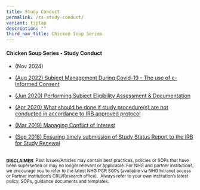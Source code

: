 ```yaml
---
title: Study Conduct
permalink: /cs-study-conduct/
variant: tiptap
description: ""
third_nav_title: Chicken Soup Series
---
```

<h4><strong>Chicken Soup Series - Study Conduct</strong></h4>
<p></p>
<ul data-tight="true" class="tight">
<li>
<p>(Nov 2024)</p>
</li>
<li>
<p><a href="/files/Chicken Soup/StudyConduct/Aug_22__Subject_Management_During_Covid_19___The_use_of_e_Informed_Consent.pdf" rel="noopener noreferrer nofollow" target="_blank">(Aug 2022) Subject Management During Covid-19 - The use of e-Informed Consent</a>
</p>
</li>
<li>
<p><a href="/files/Chicken Soup/StudyConduct/Jun_20__Performing_Subject_Eligibility_Assessment___Documentation.pdf" rel="noopener noreferrer nofollow" target="_blank">(Jun 2020) Performing Subject Eligibility Assessment &amp; Documentation</a>
</p>
</li>
<li>
<p><a href="/files/Chicken Soup/StudyConduct/Apr_20__What_should_be_done_if_study_procedure_s__are_not_conducted_in_accordance_to_IRB_approved_protocol.pdf" rel="noopener noreferrer nofollow" target="_blank">(Apr 2020) What should be done if study procedure(s) are not conducted in accordance to IRB approved protocol</a>
</p>
</li>
<li>
<p><a href="/files/Chicken Soup/StudyConduct/Mar_19__Managing_Conflict_of_Interest.pdf" rel="noopener noreferrer nofollow" target="_blank">(Mar 2019) Managing Conflict of Interest</a>
</p>
</li>
<li>
<p><a href="/files/Chicken Soup/StudyConduct/Sep_18__Ensuring_timely_submission_of_Study_Status_Report_to_the_IRB_for_Study_Renewal.pdf" rel="noopener noreferrer nofollow" target="_blank">(Sep 2018) Ensuring timely submission of Study Status Report to the IRB for Study Renewal</a>
</p>
</li>
</ul>
<p></p>
<p>
<br><strong><sub>DISCLAIMER</sub></strong><sub>: Past Issues/Articles may contain best practices, policies or SOPs that have been superseded or may no longer relevant or applicable. For NHG and partner institutions, we encourage you to refer to the latest NHG PCR SOPs (available via NHG Intranet access or Partner Institution’s CRU/Research office).&nbsp; Always refer to your own institution’s latest policy, SOPs, guidance documents and templates.</sub>
</p>
<p></p>